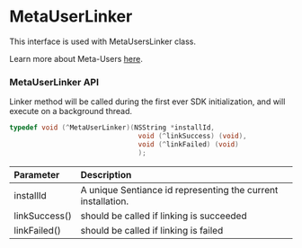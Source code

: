 # MetaUserLinker

This interface is used with MetaUsersLinker class.

Learn more about Meta-Users [here](../../appendix/user-linking.md).

### MetaUserLinker API

Linker method will be called during the first ever SDK initialization, and will execute on a background thread. 

```objectivec
typedef void (^MetaUserLinker)(NSString *installId, 
                                void (^linkSuccess) (void), 
                                void (^linkFailed) (void)
                                );
```

| Parameter | Description |
| :--- | :--- |
| installId | A unique Sentiance id representing the current installation. |
| linkSuccess\(\) | should be called if linking is succeeded |
| linkFailed\(\) | should be called if linking is failed |

